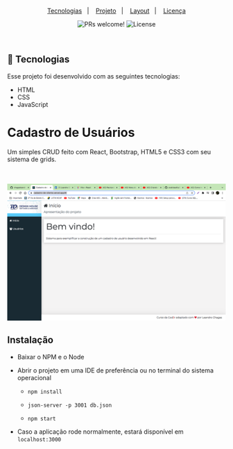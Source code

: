 <p align="center">
  <a href="#-tecnologias">Tecnologias</a>&nbsp;&nbsp;&nbsp;|&nbsp;&nbsp;&nbsp;
  <a href="#-projeto">Projeto</a>&nbsp;&nbsp;&nbsp;|&nbsp;&nbsp;&nbsp;
  <a href="#-layout">Layout</a>&nbsp;&nbsp;&nbsp;|&nbsp;&nbsp;&nbsp;
  <a href="#memo-licença">Licença</a>
</p>

<p align="center">
 <img src="https://img.shields.io/static/v1?label=PRs&message=welcome&color=49AA26&labelColor=000000" alt="PRs welcome!" />

  <img alt="License" src="https://img.shields.io/static/v1?label=license&message=MIT&color=49AA26&labelColor=000000">
</p>

<br>

## 🚀 Tecnologias

Esse projeto foi desenvolvido com as seguintes tecnologias:

- HTML
- CSS
- JavaScript


# Cadastro de Usuários

<p>Um simples CRUD feito com React, Bootstrap, HTML5 e CSS3 com seu sistema de grids.</p>
</br></br>
<img src="src/assets/imgs/project.jpeg"/>

## Instalação

* Baixar o NPM e o Node

* Abrir o projeto em uma IDE de preferência ou no terminal do sistema operacional

  * `npm install`

  * `json-server -p 3001 db.json`

  * `npm start`
  
* Caso a aplicação rode normalmente, estará disponível em `localhost:3000`
